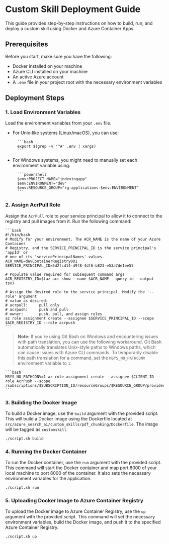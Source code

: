 # Custom Skill Deployment Guide

This guide provides step-by-step instructions on how to build, run, and deploy a custom skill using Docker and Azure Container Apps.

## Prerequisites

Before you start, make sure you have the following:

- Docker installed on your machine
- Azure CLI installed on your machine
- An active Azure account
- A `.env` file in your project root with the necessary environment variables

## Deployment Steps

### 1. Load Environment Variables

Load the environment variables from your `.env` file.

- For Unix-like systems (Linux/macOS), you can use:

        ```bash
        export $(grep -v '^#' .env | xargs)
        ```

- For Windows systems, you might need to manually set each environment variable using:

        ```powershell
        $env:PROJECT_NAME="indexingapp"
        $env:ENVIRONMENT="dev"
        $env:RESOURCE_GROUP="rg-applications-$env:ENVIRONMENT"
        ```

### 2. Assign AcrPull Role

Assign the `AcrPull` role to your service principal to allow it to connect to the registry and pull images from it. Run the following command:

    ```bash
    #!/bin/bash
    # Modify for your environment. The ACR_NAME is the name of your Azure Container
    # Registry, and the SERVICE_PRINCIPAL_ID is the service principal's 'appId' or
    # one of its 'servicePrincipalNames' values.
    ACR_NAME=devContainerRegistry001
    SERVICE_PRINCIPAL_ID=5d2fcd14-d9f8-4df6-b823-e53a7de1ee55

    # Populate value required for subsequent command args
    ACR_REGISTRY_ID=$(az acr show --name $ACR_NAME --query id --output tsv)

    # Assign the desired role to the service principal. Modify the '--role' argument
    # value as desired:
    # acrpull:     pull only
    # acrpush:     push and pull
    # owner:       push, pull, and assign roles
    az role assignment create --assignee $SERVICE_PRINCIPAL_ID --scope $ACR_REGISTRY_ID --role acrpush
    ```

  > **Note:** If you're using Git Bash on Windows and encountering issues with path translation, you can use the following workaround. Git Bash automatically translates Unix-style paths to Windows paths, which can cause issues with Azure CLI commands. To temporarily disable this path translation for a command, set the `MSYS_NO_PATHCONV` environment variable to `1`:

    ```bash
    MSYS_NO_PATHCONV=1 az role assignment create --assignee $CLIENT_ID --role AcrPush --scope /subscriptions/$SUBSCRIPTION_ID/resourceGroups/$RESOURCE_GROUP/providers/Microsoft.ContainerRegistry/registries/$REGISTRY_NAME
    ```

### 3. Building the Docker Image

To build a Docker image, use the `build` argument with the provided script. This will build a Docker image using the Dockerfile located at `src/azure_search_ai/custom_skills/pdf_chunking/Dockerfile`. The image will be tagged as `customskill`.

```bash
./script.sh build
```

### 4. Running the Docker Container

To run the Docker container, use the `run` argument with the provided script. This command will start the Docker container and map port 8000 of your local machine to port 8000 of the container. It also sets the necessary environment variables for the application.

```bash
./script.sh run
```

### 5. Uploading Docker Image to Azure Container Registry

To upload the Docker image to Azure Container Registry, use the `up` argument with the provided script. This command will set the necessary environment variables, build the Docker image, and push it to the specified Azure Container Registry.

```bash
./script.sh up
```
